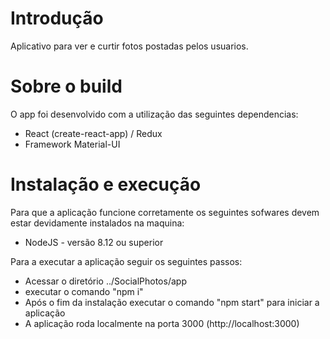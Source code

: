 # Introdução

Aplicativo para ver e curtir fotos postadas pelos usuarios.

# Sobre o build

O app foi desenvolvido com a utilização das seguintes dependencias:

- React (create-react-app) / Redux 
- Framework Material-UI

# Instalação e execução

Para que a aplicação funcione corretamente os seguintes sofwares devem estar
devidamente instalados na maquina: 

- NodeJS - versão 8.12 ou superior

Para a executar a aplicação seguir os seguintes passos:

- Acessar o diretório ../SocialPhotos/app
- executar o comando "npm i"
- Após o fim da instalação executar o comando "npm start" para iniciar a 
aplicação
- A aplicação roda localmente na porta 3000 (http://localhost:3000)